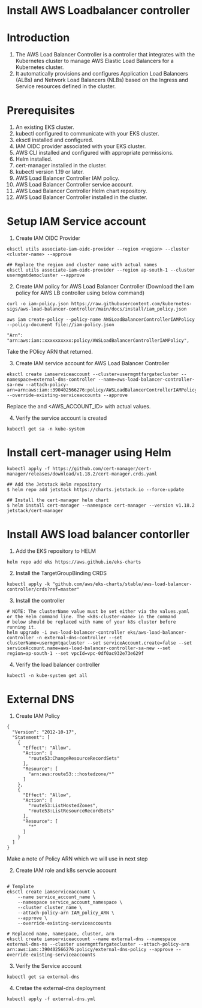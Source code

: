 # Install AWS Loadbalancer controller

# Introduction
1. The AWS Load Balancer Controller is a controller that integrates with the Kubernetes cluster to manage AWS Elastic Load Balancers for a Kubernetes cluster. 
2. It automatically provisions and configures Application Load Balancers (ALBs) and Network Load Balancers (NLBs) based on the Ingress and Service resources defined in the cluster.

# Prerequisites
1. An existing EKS cluster.
2. kubectl configured to communicate with your EKS cluster.
3. eksctl installed and configured.
4. IAM OIDC provider associated with your EKS cluster.
5. AWS CLI installed and configured with appropriate permissions.
6. Helm installed.
7. cert-manager installed in the cluster.
8. kubectl version 1.19 or later.
9. AWS Load Balancer Controller IAM policy.
10. AWS Load Balancer Controller service account.
11. AWS Load Balancer Controller Helm chart repository.
12. AWS Load Balancer Controller installed in the cluster.

# Setup IAM Service account

1. Create IAM OIDC Provider
```console
eksctl utils associate-iam-oidc-provider --region <region> --cluster <cluster-name> --approve

## Replace the region and cluster name with actual names
eksctl utils associate-iam-oidc-provider --region ap-south-1 --cluster usermgmtdemocluster --approve
```
2. Create IAM policy for AWS Load Balancer Controller (Download the I am policy for AWS LB controller using below command)
```console
curl -o iam-policy.json https://raw.githubusercontent.com/kubernetes-sigs/aws-load-balancer-controller/main/docs/install/iam_policy.json

aws iam create-policy --policy-name AWSLoadBalancerControllerIAMPolicy --policy-document file://iam-policy.json

"Arn": "arn:aws:iam::xxxxxxxxxx:policy/AWSLoadBalancerControllerIAMPolicy",
```
Take the POlicy  ARN that returned.

3. Create IAM service account for AWS Load Balancer Controller
```console
eksctl create iamserviceaccount --cluster=usermgmtfargatecluster --namespace=external-dns-controller --name=aws-load-balancer-controller-sa-new --attach-policy-arn=arn:aws:iam::390402566276:policy/AWSLoadBalancerControllerIAMPolicy --override-existing-serviceaccounts --approve
```
Replace the <cluster-name> and <AWS_ACCOUNT_ID> with actual values.

4. Verify the service account is created
```console
kubectl get sa -n kube-system
```
# Install cert-manager using Helm
```console
kubectl apply -f https://github.com/cert-manager/cert-manager/releases/download/v1.18.2/cert-manager.crds.yaml

## Add the Jetstack Helm repository
$ helm repo add jetstack https://charts.jetstack.io --force-update

## Install the cert-manager helm chart
$ helm install cert-manager --namespace cert-manager --version v1.18.2 jetstack/cert-manager
```
# Install AWS load balancer contorller

1. Add the EKS repository to HELM
```console
helm repo add eks https://aws.github.io/eks-charts
```
2. Install the TargetGroupBinding CRDS
```console
kubectl apply -k "github.com/aws/eks-charts/stable/aws-load-balancer-controller/crds?ref=master"
```
3. Install the controller
```console
# NOTE: The clusterName value must be set either via the values.yaml or the Helm command line. The <k8s-cluster-name> in the command
# below should be replaced with name of your k8s cluster before running it.
helm upgrade -i aws-load-balancer-controller eks/aws-load-balancer-controller -n external-dns-controller --set clusterName=usermgmtqacluster --set serviceAccount.create=false --set serviceAccount.name=aws-load-balancer-controller-sa-new --set region=ap-south-1 --set vpcId=vpc-0df0ac932e73e629f
```
4. Verify the load balancer controller
```console
kubectl -n kube-system get all
```

# External DNS 

1. Create IAM Policy

```console
{
  "Version": "2012-10-17",
  "Statement": [
    {
      "Effect": "Allow",
      "Action": [
        "route53:ChangeResourceRecordSets"
      ],
      "Resource": [
        "arn:aws:route53:::hostedzone/*"
      ]
    },
    {
      "Effect": "Allow",
      "Action": [
        "route53:ListHostedZones",
        "route53:ListResourceRecordSets"
      ],
      "Resource": [
        "*"
      ]
    }
  ]
}
```
Make a note of Policy ARN which we will use in next step

2. Create IAM role and k8s servcie account

```console

# Template
eksctl create iamserviceaccount \
    --name service_account_name \
    --namespace service_account_namespace \
    --cluster cluster_name \
    --attach-policy-arn IAM_policy_ARN \
    --approve \
    --override-existing-serviceaccounts

# Replaced name, namespace, cluster, arn 
eksctl create iamserviceaccount --name external-dns --namespace external-dns-ns --cluster usermgmtfargatecluster --attach-policy-arn arn:aws:iam::390402566276:policy/external-dns-policy --approve --override-existing-serviceaccounts
```
3. Verify the Service account
```console
kubectl get sa external-dns
```
4. Cretae the external-dns deployment
```console
kubectl apply -f external-dns.yml
```







